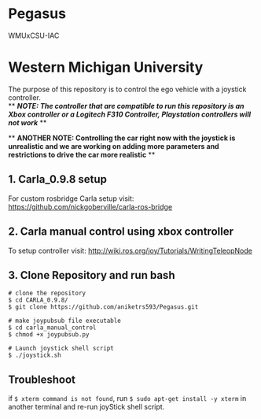 # Pegasus
WMUxCSU-IAC 


# Western Michigan University
The purpose of this repository is to control the ego vehicle with a joystick controller.  
** ***NOTE: The controller that are compatible to run this repository is an Xbox controller or a Logitech F310 Controller, Playstation controllers will not work*** **  

** **ANOTHER NOTE: Controlling the car right now with the joystick is unrealistic and we are working on adding more parameters and restrictions to drive the car more realistic** **

## 1. Carla_0.9.8 setup

For custom rosbridge Carla setup visit: 
<https://github.com/nickgoberville/carla-ros-bridge>

## 2. Carla manual control using xbox controller
To setup controller visit: 
<http://wiki.ros.org/joy/Tutorials/WritingTeleopNode>

## 3. Clone Repository and run bash
```
# clone the repository
$ cd CARLA_0.9.8/ 
$ git clone https://github.com/aniketrs593/Pegasus.git

# make joypubsub file executable
$ cd carla_manual_control 
$ chmod +x joypubsub.py

# Launch joystick shell script
$ ./joystick.sh
```
## Troubleshoot 
if `$ xterm command is not found`, run `$ sudo apt-get install -y xterm` in another terminal and re-run joyStick shell script.



  



